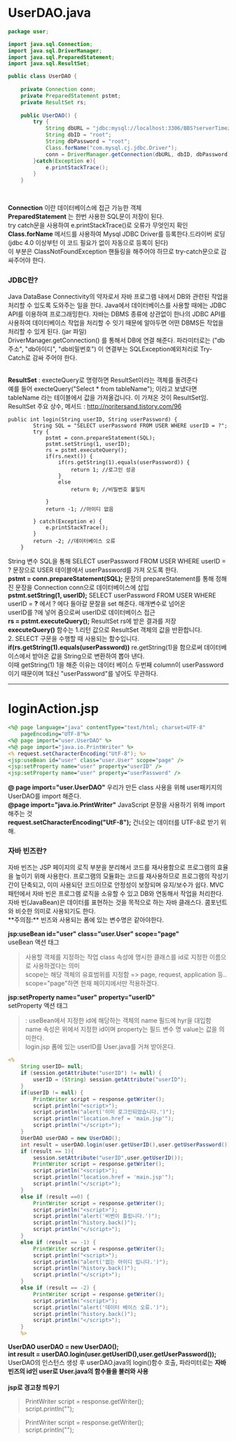 # UserDAO.java
```java
package user;

import java.sql.Connection;
import java.sql.DriverManager;
import java.sql.PreparedStatement;
import java.sql.ResultSet;

public class UserDAO {
	
	private Connection conn;
	private PreparedStatement pstmt;
	private ResultSet rs;
	
	public UserDAO() {
		try {
			String dbURL = "jdbc:mysql://localhost:3306/BBS?serverTimezone=UTC&autoReconnect=true&useSSL=false";
			String dbID = "root";
			String dbPassword = "root";
			Class.forName("com.mysql.cj.jdbc.Driver");
			conn = DriverManager.getConnection(dbURL, dbID, dbPassword);
		}catch(Exception e){
			e.printStackTrace();
		}
	}
	
	
```
**Connection** 이란 데이터베이스에 접근 가능한 객체<br>
**PreparedStatement** 는 한번 사용한 SQL문이 저장이 된다.<br>
try catch문을 사용하여 e.printStackTrace()로 오류가 무엇인지 확인<br>
**Class.forName** 메서드를 사용하여 Mysql JDBC Driver를 등록한다.드라이버 로딩(jdbc 4.0  이상부턴 이 코드 필요가 없이 자동으로 등록이 된다)<br>
이 부분은 ClassNotFoundException 핸들링을 해주어야 하므로 try-catch문으로 감싸주어야 한다.<br>
<h3>JDBC란?</h3>
Java DataBase Connectivity의 약자로서 자바 프로그램 내에서 DB와 관련된 작업을 처리할 수 있도록 도와주는 일을 한다.  Java에서 데이터베이스를 사용할 때에는 JDBC API를 이용하여 프로그래밍한다. 자바는 DBMS 종류에 상관없이 한나의 JDBC API를 사용하여 데이터베이스 작업을 처리할 수 잇기 때문에 알아두면 어떤 DBMS든 작업을 처리할 수 있게 된다. (jar 파일) <br>
DriverManager.getConnection() 를 통해서 DB에 연결 해준다. 파라미터로는 ("db주소", "db아이디", "db비밀번호") 이 연결부는 SQLException예외처리로 Try-Catch로 감싸 주어야 한다.<br><br>


**ResultSet** : execteQuery로 명령하면 ResultSet이라는 객체를 돌려준다<br>
예를 들어 execteQuery("Select * from tableName"); 이라고 보냈다면<br>
tableName 라는 테이블에서 값을 가져올겁니다. 이 가져온 것이 ResultSet임.<br>
ResultSet 주요 상수, 메서드 : http://noritersand.tistory.com/96 <br>

```
public int login(String userID, String userPassword) {
		String SQL = "SELECT userPassword FROM USER WHERE userID = ?";
		try {
			pstmt = conn.prepareStatement(SQL);
			pstmt.setString(1, userID);
			rs = pstmt.executeQuery();
			if(rs.next()) {
				if(rs.getString(1).equals(userPassword)) {
					return 1; //로그인 성공
				}
				else
					return 0; //비밀번호 불일치
				
			}
			return -1; //아이디 없음
			
		} catch(Exception e) {
			e.printStackTrace();
		}
		return -2; //데이터베이스 오류
	}
```
String 변수 SQL을 통해 SELECT userPassword FROM USER WHERE userID = ? 문장으로 USER 테이블에서 userPassword를 가져 오도록 한다.<br>
**pstmt = conn.prepareStatement(SQL);** 문장의 prepareStatement를 통해 정해진 문장을 Connection conn으로 데이터베이스에 삽입<br>
**pstmt.setString(1, userID);** SELECT userPassword FROM USER WHERE userID = **?** 에서 ? 에다 들아갈 문잘을 set 해준다. 매개변수로 넘어온<br> userID를 ?에 넣어 줌으로써 userID로 데이터베이스 접근<br>
**rs = pstmt.executeQuery();** ResultSet rs에 받은 결과를 저장<br>
**executeQuery()** 함수는 1.리턴 값으로 ResultSet 객체의 값을 반환합니다. <br>
			 2. SELECT 구문을 수행할 때 사용되는 함수입니다.<br>
**if(rs.getString(1).equals(userPassword))** re.getString(1)을 함으로써 데이터베이스에서 받아온 값을 String으로 변환하여 뽑아 낸다.<br>
이때 getString(1) 1을 해준 이유는 데이터 베이스 두번째 column이 userPassword이기 때문이며 1대신 "userPassword"를 넣어도 무관하다.<br>
***
# loginAction.jsp

```jsp
<%@ page language="java" contentType="text/html; charset=UTF-8"
    pageEncoding="UTF-8"%>
<%@ page import="user.UserDAO" %>
<%@ page import="java.io.PrintWriter" %>
<% request.setCharacterEncoding("UtF-8"); %>
<jsp:useBean id="user" class="user.User" scope="page" />
<jsp:setProperty name="user" property="userID" />
<jsp:setProperty name="user" property="userPassword" />
```

	    
**@ page import="user.UserDAO"**  우리가 만든 class 사용을 위해 user패키지의 UserDAO를 import 해준다.<br>
**@page import="java.io.PrintWriter"**  JavaScript 문장을 사용하기 위해 import해주는 것<br>
**request.setCharacterEncoding("UtF-8");**  건너오는 데이터를 UTF-8로 받기 위해.<br>

<h3>자바 빈즈란?</h3>
 자바 빈즈는 JSP 페이지의 로직 부분을 분리해서 코드를 재사용함으로 프로그램의 효율을 높이기 위해 사용한다. 프로그램의 모듈화는 코드를 재사용하므로 프로그램의 작성기간이 단축되고, 이미 사용되던 코드이므로 안정성이 보장되며 유지/보수가 쉽다. MVC 패턴에서 자바 빈은 프로그램 로직을 소유할 수 있고 DB와 연동해서 작업을 처리한다.
<br>
자바 빈(JavaBean)은 데이터를 표현하는 것을 목적으로 하는 자바 클래스다. 콤포넌트와 비슷한 의미로 사용되기도 한다. <br>
**주의점:** 빈즈와 사용되는 폼에 있는 변수명은 같아야한다.<br>

**jsp:useBean id="user" class="user.User" scope="page"**<br>
 useBean 액션 태그<br>
> 사용할 객체를 지정하는 작업 class 속성에 명시한 클래스를 id로 지정한 이름으로 사용하겠다는 의미<br>
>scope는 해당 객체의 유효범위를 지정함 => page, request, application 등..<br>
>scope="page"하면 현재 페이지에서만 적용하겠다.<br>

**jsp:setProperty name="user" property="userID"**<br>
setProperty 액션 태그
>: useBean에서 지정한 id에 해당하는 객체의 name 필드에 hyr을 대입함
>name 속성은 위에서 지정한 id이며
>property는 필드 변수 명
>value는 값을 의미한다.<br>
login.jsp 폼에 있는 userID를 User.java를 거쳐 받아온다.<br>
```jsp
<%
	String userID= null;
	if (session.getAttribute("userID") != null) {
		userID = (String) session.getAttribute("userID");
	}
	if(userID != null) {
		PrintWriter script = response.getWriter();
		script.println("<script>");
		script.println("alert('이미 로그인되었습니다.')");
		script.println("location.href = 'main.jsp'");
		script.println("</script>");
	}
	UserDAO userDAO = new UserDAO();
	int result = userDAO.login(user.getUserID(),user.getUserPassword());
	if (result == 1){
		session.setAttribute("userID",user.getUserID());
		PrintWriter script = response.getWriter();
		script.println("<script>");
		script.println("location.href = 'main.jsp'");
		script.println("</script>");
	}
	else if (result ==0) {
		PrintWriter script = response.getWriter();
		script.println("<script>");
		script.println("alert('비번이 틀립니다.')");
		script.println("history.back()");
		script.println("</script>");
	}
	else if (result == -1) {
		PrintWriter script = response.getWriter();
		script.println("<script>");
		script.println("alert('없는 아이디 입니다.')");
		script.println("history.back()");
		script.println("</script>");
	}
	else if (result == -2) {
		PrintWriter script = response.getWriter();
		script.println("<script>");
		script.println("alert('데이터 베이스 오류.')");
		script.println("history.back()");
		script.println("</script>");
	}
	%>
```
**UserDAO userDAO = new UserDAO();<br>
int result = userDAO.login(user.getUserID(),user.getUserPassword());**<br>
UserDAO의 인스턴스 생성 후 userDAO.java의 login()함수 호출, 파라미터로는 **자바 빈즈의 id인 user로 User.java의 함수들을 불러와 사용**
<br>
<br>
**jsp로 경고창 띄우기**
>PrintWriter script = response.getWriter();<br>
script.println("<script>");           스크립트 문장 유동적으로 사용<br>
script.println("location.href = 'main.jsp'");    main.<br>jsp로 이동<br>
script.println("</script>");<br>

>PrintWriter script = response.getWriter();<br>
script.println("<script>");<br>
script.println("alert('없는 아이디 입니다.')");  경고창 띄우기<br>
script.println("history.back()"); **history.back()** 이전페이지로 돌려 보내기<br> 
script.println("</script>");<br>





